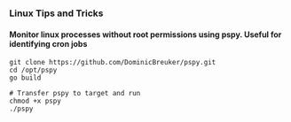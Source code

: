### Linux Tips and Tricks

#### Monitor linux processes without root permissions using pspy. Useful for identifying cron jobs
```
git clone https://github.com/DominicBreuker/pspy.git
cd /opt/pspy
go build

# Transfer pspy to target and run
chmod +x pspy
./pspy
```
